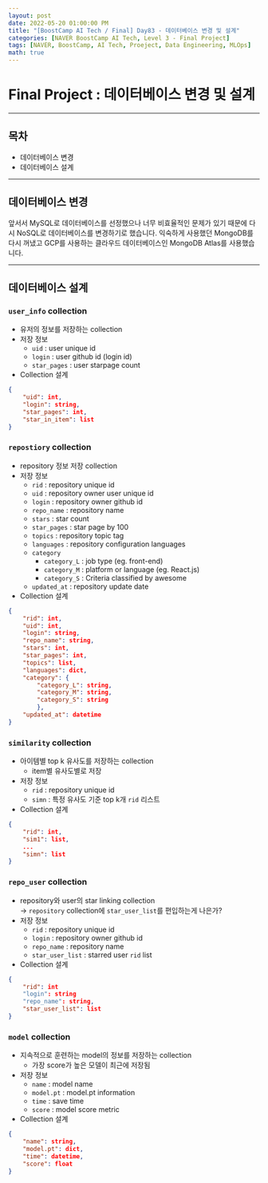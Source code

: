 ```yaml
---
layout: post
date: 2022-05-20 01:00:00 PM
title: "[BoostCamp AI Tech / Final] Day83 - 데이터베이스 변경 및 설계"
categories: [NAVER BoostCamp AI Tech, Level 3 - Final Project]
tags: [NAVER, BoostCamp, AI Tech, Proeject, Data Engineering, MLOps]
math: true
---
```

# Final Project : 데이터베이스 변경 및 설계

---

## 목차

- 데이터베이스 변경
- 데이터베이스 설계

---

## 데이터베이스 변경

앞서서 MySQL로 데이터베이스를 선정했으나 너무 비효율적인 문제가 있기 때문에 다시 NoSQL로 데이터베이스를 변경하기로 했습니다. 익숙하게 사용했던 MongoDB를 다시 꺼냈고 GCP를 사용하는 클라우드 데이터베이스인 MongoDB Atlas를 사용했습니다. 

---

## 데이터베이스 설계

### `user_info` collection
- 유저의 정보를 저장하는 collection
- 저장 정보
    - `uid` : user unique id
    - `login` : user github id (login id)
    - `star_pages` : user starpage count
- Collection 설계

```json
{
	"uid": int,
	"login": string,
	"star_pages": int,
	"star_in_item": list
}
```

### `repostiory` collection
- repository 정보 저장 collection
- 저장 정보
    - `rid` : repository unique id
    - `uid` : repository owner user unique id
    - `login` : repository owner github id
    - `repo_name` : repository name
    - `stars` : star count
    - `star_pages` : star page by 100
    - `topics` : repository topic tag
    - `languages` : repository configuration languages
    - `category`
        - `category_L` : job type (eg. front-end)
        - `category_M` : platform or language (eg. React.js)
        - `category_S` : Criteria classified by awesome
    - `updated_at` : repository update date
- Collection 설계

```json
{
	"rid": int,
	"uid": int,
	"login": string,
	"repo_name": string,
	"stars": int,
	"star_pages": int,
	"topics": list,
	"languages": dict,
	"category": {
		"category_L": string,
		"category_M": string,
		"category_S": string
		},
	"updated_at": datetime
}
```

### `similarity` collection
- 아이템별 top k 유사도를 저장하는 collection
  - item별 유사도별로 저장
- 저장 정보
    - `rid` : repository unique id
    - `simn` : 특정 유사도 기준 top k개 `rid` 리스트
- Collection 설계

```json
{
	"rid": int,
	"sim1": list,
	...
	"simn": list
}
```

### `repo_user` collection
- repository와 user의 star linking collection  
  $\rightarrow$ `repository` collection에 `star_user_list`를 편입하는게 나은가?
- 저장 정보
    - `rid` : repository unique id
    - `login` : repository owner github id
    - `repo_name` : repository name
    - `star_user_list` : starred user `rid` list
- Collection 설계

```json
{
	"rid": int
	"login": string
	"repo_name": string,
	"star_user_list": list
}
```

### `model` collection
- 지속적으로 훈련하는 model의 정보를 저장하는 collection
  - 가장 score가 높은 모델이 최근에 저장됨
- 저장 정보
    - `name` : model name
    - `model.pt` : model.pt information
    - `time` : save time
    - `score` : model score metric
- Collection 설계

```json
{
	"name": string,
	"model.pt": dict,
	"time": datetime,
	"score": float
}
```